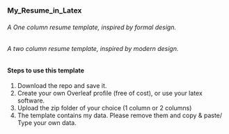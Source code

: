 ### My_Resume_in_Latex

###### A One column resume template, inspired by formal design. 
###### A two column resume template, inspired by modern design. 


#### Steps to use this template
1. Download the repo and save it.
2. Create your own Overleaf profile (free of cost), or use your latex software.
3. Upload the zip folder of your choice (1 column or 2 columns)
4. The template contains my data. Please remove them and copy & paste/ Type your own data.
